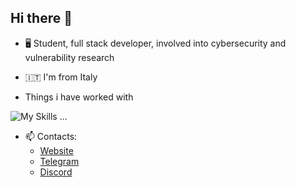 ## Hi there 👋

+ 🖥️ Student, full stack developer, involved into cybersecurity and vulnerability research
+ 🇮🇹 I'm from Italy

+ Things i have worked with
  
![My Skills](https://skillicons.dev/icons?i=java,ts,react,nextjs,mysql,php,prisma,cpp,docker,py&theme=dark)  ...

+ 📫 Contacts:
  - [Website](https://moveredd.com)
  - [Telegram](https://t.me/moveredd)
  - [Discord](https://discord.com/users/999250151698858004)

